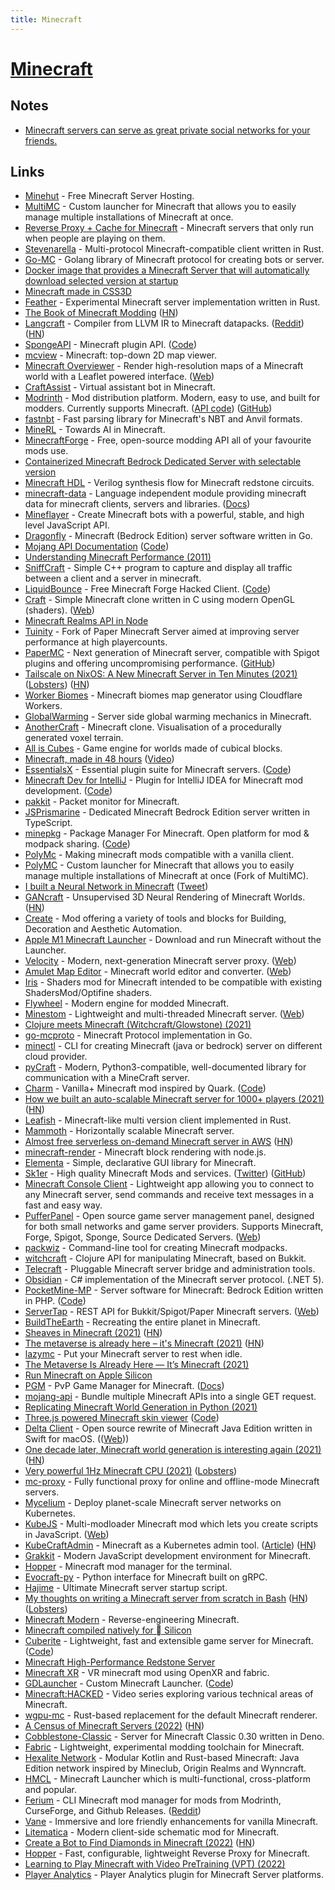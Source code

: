 ```yaml
---
title: Minecraft
---
```


# [Minecraft](https://www.minecraft.net/en-us/)

## Notes

- [Minecraft servers can serve as great private social networks for your friends.](https://news.ycombinator.com/item?id=29470565)

## Links

- [Minehut](https://minehut.com/) - Free Minecraft Server Hosting.
- [MultiMC](https://github.com/MultiMC/MultiMC5) - Custom launcher for Minecraft that allows you to easily manage multiple installations of Minecraft at once.
- [Reverse Proxy + Cache for Minecraft](https://github.com/benjojo/mcod) - Minecraft servers that only run when people are playing on them.
- [Stevenarella](https://github.com/iceiix/stevenarella) - Multi-protocol Minecraft-compatible client written in Rust.
- [Go-MC](https://github.com/Tnze/go-mc) - Golang library of Minecraft protocol for creating bots or server.
- [Docker image that provides a Minecraft Server that will automatically download selected version at startup](https://github.com/itzg/docker-minecraft-server)
- [Minecraft made in CSS3D](https://github.com/Calada2/Minecraft)
- [Feather](https://github.com/feather-rs/feather) - Experimental Minecraft server implementation written in Rust.
- [The Book of Minecraft Modding](https://thebookofmodding.ml/) ([HN](https://news.ycombinator.com/item?id=23723058))
- [Langcraft](https://github.com/SuperTails/langcraft) - Compiler from LLVM IR to Minecraft datapacks. ([Reddit](https://www.reddit.com/r/rust/comments/hx3we0/langcraft_the_llvm_target_for_minecraft_youve/)) ([HN](https://news.ycombinator.com/item?id=23955371))
- [SpongeAPI](https://www.spongepowered.org/) - Minecraft plugin API. ([Code](https://github.com/SpongePowered/SpongeAPI))
- [mcview](https://github.com/kbinani/mcview) - Minecraft: top-down 2D map viewer.
- [Minecraft Overviewer](https://github.com/overviewer/Minecraft-Overviewer) - Render high-resolution maps of a Minecraft world with a Leaflet powered interface. ([Web](https://overviewer.org/))
- [CraftAssist](https://github.com/facebookresearch/craftassist) - Virtual assistant bot in Minecraft.
- [Modrinth](https://modrinth.com/) - Mod distribution platform. Modern, easy to use, and built for modders. Currently supports Minecraft. ([API code](https://github.com/modrinth/labrinth)) ([GitHub](https://github.com/modrinth))
- [fastnbt](https://github.com/owengage/fastnbt) - Fast parsing library for Minecraft's NBT and Anvil formats.
- [MineRL](https://minerl.io/) - Towards AI in Minecraft.
- [MinecraftForge](https://github.com/MinecraftForge/MinecraftForge) - Free, open-source modding API all of your favourite mods use.
- [Containerized Minecraft Bedrock Dedicated Server with selectable version](https://github.com/itzg/docker-minecraft-bedrock-server)
- [Minecraft HDL](https://github.com/itsFrank/MinecraftHDL) - Verilog synthesis flow for Minecraft redstone circuits.
- [minecraft-data](https://github.com/PrismarineJS/minecraft-data) - Language independent module providing minecraft data for minecraft clients, servers and libraries. ([Docs](https://minecraft-data.prismarine.js.org/))
- [Mineflayer](https://github.com/PrismarineJS/mineflayer) - Create Minecraft bots with a powerful, stable, and high level JavaScript API.
- [Dragonfly](https://github.com/df-mc/dragonfly) - Minecraft (Bedrock Edition) server software written in Go.
- [Mojang API Documentation](https://mojang-api-docs.netlify.app/) ([Code](https://github.com/88/mojang-api-docs))
- [Understanding Minecraft Performance (2011)](http://optifog.blogspot.com/2011/08/understanding-minecraft-performance.html)
- [SniffCraft](https://github.com/adepierre/SniffCraft) - Simple C++ program to capture and display all traffic between a client and a server in minecraft.
- [LiquidBounce](https://liquidbounce.net/) - Free Minecraft Forge Hacked Client. ([Code](https://github.com/CCBlueX/LiquidBounce))
- [Craft](https://github.com/fogleman/Craft) - Simple Minecraft clone written in C using modern OpenGL (shaders). ([Web](https://www.michaelfogleman.com/projects/craft/))
- [Minecraft Realms API in Node](https://github.com/revzim/mc-realms)
- [Tuinity](https://github.com/Spottedleaf/Tuinity) - Fork of Paper Minecraft Server aimed at improving server performance at high playercounts.
- [PaperMC](https://papermc.io/) - Next generation of Minecraft server, compatible with Spigot plugins and offering uncompromising performance. ([GitHub](https://github.com/PaperMC))
- [Tailscale on NixOS: A New Minecraft Server in Ten Minutes (2021)](https://tailscale.com/blog/nixos-minecraft/) ([Lobsters](https://lobste.rs/s/yppnts/tailscale_on_nixos_new_minecraft_server)) ([HN](https://news.ycombinator.com/item?id=25843609))
- [Worker Biomes](https://github.com/lspgn/worker-biomes) - Minecraft biomes map generator using Cloudflare Workers.
- [GlobalWarming](https://github.com/nsporillo/GlobalWarming) - Server side global warming mechanics in Minecraft.
- [AnotherCraft](https://github.com/CZDanol/AnotherCraft) - Minecraft clone. Visualisation of a procedurally generated voxel terrain.
- [All is Cubes](https://github.com/kpreid/all-is-cubes) - Game engine for worlds made of cubical blocks.
- [Minecraft, made in 48 hours](https://github.com/jdah/minecraft-weekend) ([Video](https://www.youtube.com/watch?v=4O0_-1NaWnY))
- [EssentialsX](https://essentialsx.net/) - Essential plugin suite for Minecraft servers. ([Code](https://github.com/EssentialsX/Essentials))
- [Minecraft Dev for IntelliJ](https://minecraftdev.org/) - Plugin for IntelliJ IDEA for Minecraft mod development. ([Code](https://github.com/minecraft-dev/MinecraftDev))
- [pakkit](https://github.com/Heath123/pakkit) - Packet monitor for Minecraft.
- [JSPrismarine](https://prismarine.dev/) - Dedicated Minecraft Bedrock Edition server written in TypeScript.
- [minepkg](https://preview.minepkg.io/) - Package Manager For Minecraft. Open platform for mod & modpack sharing. ([Code](https://github.com/minepkg/minepkg))
- [PolyMc](https://github.com/TheEpicBlock/PolyMc) - Making minecraft mods compatible with a vanilla client.
- [PolyMC](https://github.com/PolyMC/PolyMC) - Custom launcher for Minecraft that allows you to easily manage multiple installations of Minecraft at once (Fork of MultiMC).
- [I built a Neural Network in Minecraft](https://www.youtube.com/watch?v=7OdhtAiPfWY) ([Tweet](https://twitter.com/ykilcher/status/1382328460308271104))
- [GANcraft](https://nvlabs.github.io/GANcraft/) - Unsupervised 3D Neural Rendering of Minecraft Worlds. ([HN](https://news.ycombinator.com/item?id=26833972))
- [Create](https://github.com/Creators-of-Create/Create) - Mod offering a variety of tools and blocks for Building, Decoration and Aesthetic Automation.
- [Apple M1 Minecraft Launcher](https://github.com/ezfe/minecraft-jar-command) - Download and run Minecraft without the Launcher.
- [Velocity](https://github.com/VelocityPowered/Velocity) - Modern, next-generation Minecraft server proxy. ([Web](https://velocitypowered.com/))
- [Amulet Map Editor](https://github.com/Amulet-Team/Amulet-Map-Editor) - Minecraft world editor and converter. ([Web](https://www.amuletmc.com/))
- [Iris](https://github.com/IrisShaders/Iris) - Shaders mod for Minecraft intended to be compatible with existing ShadersMod/Optifine shaders.
- [Flywheel](https://github.com/Jozufozu/Flywheel) - Modern engine for modded Minecraft.
- [Minestom](https://github.com/Minestom/Minestom) - Lightweight and multi-threaded Minecraft server. ([Web](https://www.minestom.net/))
- [Clojure meets Minecraft (Witchcraft/Glowstone) (2021)](https://www.youtube.com/watch?v=qgQwhc_DDSY)
- [go-mcproto](https://github.com/BRA1L0R/go-mcproto) - Minecraft Protocol implementation in Go.
- [minectl](https://github.com/dirien/minectl) - CLI for creating Minecraft (java or bedrock) server on different cloud provider.
- [pyCraft](https://github.com/ammaraskar/pyCraft) - Modern, Python3-compatible, well-documented library for communication with a MineCraft server.
- [Charm](https://svenhjol.github.io/Charm/) - Vanilla+ Minecraft mod inspired by Quark. ([Code](https://github.com/svenhjol/Charm))
- [How we built an auto-scalable Minecraft server for 1000+ players (2021)](https://www.worldql.com/posts/2021-08-worldql-scalable-minecraft/) ([HN](https://news.ycombinator.com/item?id=28401224))
- [Leafish](https://github.com/terrarier2111/Leafish) - Minecraft-like multi version client implemented in Rust.
- [Mammoth](https://github.com/WorldQL/mammoth) - Horizontally scalable Minecraft server.
- [Almost free serverless on-demand Minecraft server in AWS](https://github.com/doctorray117/minecraft-ondemand) ([HN](https://news.ycombinator.com/item?id=28454968))
- [minecraft-render](https://github.com/co3moz/minecraft-render) - Minecraft block rendering with node.js.
- [Elementa](https://github.com/Sk1erLLC/Elementa) - Simple, declarative GUI library for Minecraft.
- [Sk1er](https://sk1er.club/) - High quality Minecraft Mods and services. ([Twitter](https://twitter.com/Sk1erLLC)) ([GitHub](https://github.com/Sk1erLLC))
- [Minecraft Console Client](https://github.com/ORelio/Minecraft-Console-Client) - Lightweight app allowing you to connect to any Minecraft server, send commands and receive text messages in a fast and easy way.
- [PufferPanel](https://github.com/PufferPanel/PufferPanel) - Open source game server management panel, designed for both small networks and game server providers. Supports Minecraft, Forge, Spigot, Sponge, Source Dedicated Servers. ([Web](https://www.pufferpanel.com/))
- [packwiz](https://github.com/comp500/packwiz) - Command-line tool for creating Minecraft modpacks.
- [witchcraft](https://github.com/lambdaisland/witchcraft) - Clojure API for manipulating Minecraft, based on Bukkit.
- [Telecraft](https://github.com/telecraft/telecraft) - Pluggable Minecraft server bridge and administration tools.
- [Obsidian](https://github.com/ObsidianMC/Obsidian) - C# implementation of the Minecraft server protocol. (.NET 5).
- [PocketMine-MP](https://pmmp.io/) - Server software for Minecraft: Bedrock Edition written in PHP. ([Code](https://github.com/pmmp/PocketMine-MP))
- [ServerTap](https://github.com/phybros/servertap) - REST API for Bukkit/Spigot/Paper Minecraft servers. ([Web](https://servertap.io/))
- [BuildTheEarth](https://buildtheearth.net/) - Recreating the entire planet in Minecraft.
- [Sheaves in Minecraft (2021)](https://quoteme.github.io/posts/sheaves_in_minecraft) ([HN](https://news.ycombinator.com/item?id=29055847))
- [The metaverse is already here – it's Minecraft (2021)](https://clivethompson.medium.com/the-metaverse-is-already-here-its-minecraft-99c89ed8ba2) ([HN](https://news.ycombinator.com/item?id=29083271))
- [lazymc](https://github.com/timvisee/lazymc) - Put your Minecraft server to rest when idle.
- [The Metaverse Is Already Here — It’s Minecraft (2021)](https://debugger.medium.com/the-metaverse-is-already-here-its-minecraft-99c89ed8ba2)
- [Run Minecraft on Apple Silicon](https://github.com/ezfe/m1craft)
- [PGM](https://github.com/PGMDev/PGM) - PvP Game Manager for Minecraft. ([Docs](https://pgm.dev/))
- [mojang-api](https://github.com/Electroid/mojang-api) - Bundle multiple Minecraft APIs into a single GET request.
- [Replicating Minecraft World Generation in Python (2021)](https://towardsdatascience.com/replicating-minecraft-world-generation-in-python-1b491bc9b9a4)
- [Three.js powered Minecraft skin viewer](https://bs-community.github.io/skinview3d/) ([Code](https://github.com/bs-community/skinview3d))
- [Delta Client](https://github.com/stackotter/delta-client) - Open source rewrite of Minecraft Java Edition written in Swift for macOS. (([Web](https://delta.stackotter.dev/)))
- [One decade later, Minecraft world generation is interesting again (2021)](https://dither8.xyz/blog/minecraft-cliffs-terrain/) ([HN](https://news.ycombinator.com/item?id=29446877))
- [Very powerful 1Hz Minecraft CPU (2021)](https://www.youtube.com/watch?v=FDiapbD0Xfg) ([Lobsters](https://lobste.rs/s/isyomf/very_powerful_1hz_minecraft_cpu))
- [mc-proxy](https://github.com/101arrowz/mc-proxy) - Fully functional proxy for online and offline-mode Minecraft servers.
- [Mycelium](https://github.com/nikhiljha/mycelium) - Deploy planet-scale Minecraft server networks on Kubernetes.
- [KubeJS](https://github.com/KubeJS-Mods/KubeJS) - Multi-modloader Minecraft mod which lets you create scripts in JavaScript. ([Web](https://kubejs.com/))
- [KubeCraftAdmin](https://github.com/erjadi/kubecraftadmin) - Minecraft as a Kubernetes admin tool. ([Article](https://eric-jadi.medium.com/minecraft-as-a-k8s-admin-tool-cf16f890de42)) ([HN](https://news.ycombinator.com/item?id=29816972))
- [Grakkit](https://github.com/grakkit/grakkit) - Modern JavaScript development environment for Minecraft.
- [Hopper](https://github.com/tebibytemedia/hopper) - Minecraft mod manager for the terminal.
- [Evocraft-py](https://github.com/real-itu/Evocraft-py) - Python interface for Minecraft built on gRPC.
- [Hajime](https://github.com/Slackadays/Hajime) - Ultimate Minecraft server startup script.
- [My thoughts on writing a Minecraft server from scratch in Bash](https://sdomi.pl/weblog/15-witchcraft-minecraft-server-in-bash/) ([HN](https://news.ycombinator.com/item?id=30347501)) ([Lobsters](https://lobste.rs/s/rbocxw/my_thoughts_on_writing_minecraft_server))
- [Minecraft Modern](https://wiki.vg/Main_Page) - Reverse-engineering Minecraft.
- [Minecraft compiled natively for  Silicon](https://github.com/raphtlw/m1necraft)
- [Cuberite](https://cuberite.org/) - Lightweight, fast and extensible game server for Minecraft. ([Code](https://github.com/cuberite/cuberite))
- [Minecraft High-Performance Redstone Server](https://github.com/MCHPR/MCHPRS)
- [Minecraft XR](https://github.com/Sorenon/MCXR) - VR minecraft mod using OpenXR and fabric.
- [GDLauncher](https://gdevs.io/) - Custom Minecraft Launcher. ([Code](https://github.com/gorilla-devs/GDLauncher))
- [Minecraft:HACKED](https://github.com/LiveOverflow/minecraft-hacked) - Video series exploring various technical areas of Minecraft.
- [wgpu-mc](https://github.com/wgpu-mc/wgpu-mc) - Rust-based replacement for the default Minecraft renderer.
- [A Census of Minecraft Servers (2022)](https://blog.bithole.dev/mcmap.html) ([HN](https://news.ycombinator.com/item?id=31052254))
- [Cobblestone-Classic](https://github.com/Patbox/Cobblestone-Classic) - Server for Minecraft Classic 0.30 written in Deno.
- [Fabric](https://fabricmc.net/) - Lightweight, experimental modding toolchain for Minecraft.
- [Hexalite Network](https://github.com/HexaliteNetwork/java-edition) - Modular Kotlin and Rust-based Minecraft: Java Edition network inspired by Mineclub, Origin Realms and Wynncraft.
- [HMCL](https://github.com/huanghongxun/HMCL) - Minecraft Launcher which is multi-functional, cross-platform and popular.
- [Ferium](https://github.com/theRookieCoder/ferium) - CLI Minecraft mod manager for mods from Modrinth, CurseForge, and Github Releases. ([Reddit](https://www.reddit.com/r/rust/comments/umcu1j/media_ferium_the_cli_minecraft_mod_manager/))
- [Vane](https://github.com/oddlama/vane) - Immersive and lore friendly enhancements for vanilla Minecraft.
- [Litematica](https://github.com/maruohon/litematica) - Modern client-side schematic mod for Minecraft.
- [Create a Bot to Find Diamonds in Minecraft (2022)](https://mlabonne.github.io/blog/minecraft/) ([HN](https://news.ycombinator.com/item?id=31628436))
- [Hopper](https://github.com/BRA1L0R/hopper-rs) - Fast, configurable, lightweight Reverse Proxy for Minecraft.
- [Learning to Play Minecraft with Video PreTraining (VPT) (2022)](https://openai.com/blog/vpt/)
- [Player Analytics](https://github.com/plan-player-analytics/Plan) - Player Analytics plugin for Minecraft Server platforms.
